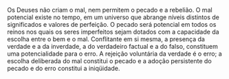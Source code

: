 ﻿Os Deuses não criam o mal, nem permitem o pecado e a rebelião. O mal potencial existe no tempo, em um universo que abrange níveis distintos de significados e valores de perfeição. O pecado será potencial em todos os reinos nos quais os seres imperfeitos sejam dotados com a capacidade da escolha entre o bem e o mal. Conflitante em si mesma, a presença da verdade e a da inverdade, a do verdadeiro factual e a do falso, constituem uma potencialidade para o erro. A rejeição voluntária da verdade é o erro; a escolha deliberada do mal constitui o pecado e a adoção persistente do pecado e do erro constitui a iniqüidade.